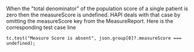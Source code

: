 When the "total denominator" of the population score of a single patient is zero then the measureScore is undefined. HAPI deals with that case by omitting the measureScore key from the MeasureReport. Here is the corresponding test case line
```
tc.test("Measure Score is absent", json.group[0]?.measureScore === undefined);
```